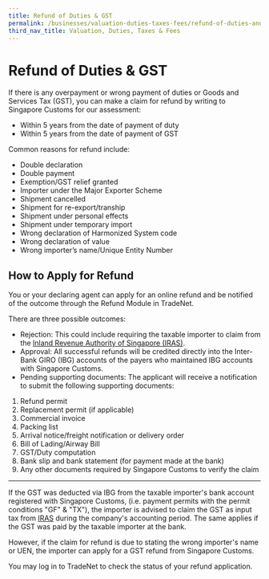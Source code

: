 ```yaml
---
title: Refund of Duties & GST
permalink: /businesses/valuation-duties-taxes-fees/refund-of-duties-and-gst
third_nav_title: Valuation, Duties, Taxes & Fees
---
```


# Refund of Duties & GST

If there is any overpayment or wrong payment of duties or Goods and Services Tax (GST), you can make a claim for refund by writing to Singapore Customs for our assessment:

-   Within 5 years from the date of payment of duty
-   Within 5 years from the date of payment of GST

Common reasons for refund include:

-   Double declaration
-   Double payment
-   Exemption/GST relief granted
-   Importer under the Major Exporter Scheme
-   Shipment cancelled
-   Shipment for re-export/tranship
-   Shipment under personal effects
-   Shipment under temporary import
-   Wrong declaration of Harmonized System code
-   Wrong declaration of value
-   Wrong importer’s name/Unique Entity Number

## How to Apply for Refund

You or your declaring agent can apply for an online refund and be notified of the outcome through the Refund Module in TradeNet.

There are three possible outcomes:

-   Rejection: This could include requiring the taxable importer to claim from the  [Inland Revenue Authority of Singapore (IRAS)](/businesses/valuation-duties-taxes-fees/refund-of-duties-and-gst).
-   Approval: All successful refunds will be credited directly into the Inter-Bank GIRO (IBG) accounts of the payers who maintained IBG accounts with Singapore Customs.
-   Pending supporting documents: The applicant will receive a notification to submit the following supporting documents:

1.  Refund permit
2.  Replacement permit (if applicable)
3.  Commercial invoice
4.  Packing list
5.  Arrival notice/freight notification or delivery order
6.  Bill of Lading/Airway Bill
7.  GST/Duty computation
8.  Bank slip and bank statement (for payment made at the bank)
9.  Any other documents required by Singapore Customs to verify the claim

---- 

If the GST was deducted via IBG from the taxable importer's bank account registered with Singapore Customs, (i.e. payment permits with the permit conditions "GF" & "TX"), the importer is advised to claim the GST as input tax from  [IRAS](https://www.iras.gov.sg/irashome/default.aspx)  during the company's accounting period. The same applies if the GST was paid by the taxable importer at the bank.

However, if the claim for refund is due to stating the wrong importer's name or UEN, the importer can apply for a GST refund from Singapore Customs.

You may log in to TradeNet to check the status of your refund application.
